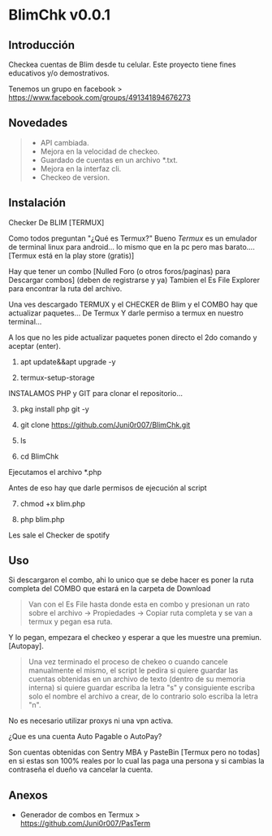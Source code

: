 # BlimChk v0.0.1

## Introducción

Checkea cuentas de Blim desde tu celular. Este proyecto tiene fines educativos y/o demostrativos.

Tenemos un grupo en facebook > https://www.facebook.com/groups/491341894676273

## Novedades
> - API cambiada.
> - Mejora en la velocidad de checkeo.
> - Guardado de cuentas en un archivo *.txt.
> - Mejora en la interfaz cli.
> - Checkeo de version.

## Instalación

Checker De BLIM [TERMUX]

Como todos preguntan "¿Qué es Termux?"
Bueno *Termux* es un emulador de terminal linux para android... lo mismo que en la pc pero mas barato.... [Termux está en la play store (gratis)]

Hay que tener un combo [Nulled Foro (o otros foros/paginas) para Descargar combos] (deben de registrarse y ya)
Tambien el Es File Explorer para encontrar la ruta del archivo.

Una ves descargado TERMUX y el CHECKER de Blim y el COMBO hay que actualizar paquetes... De Termux
Y darle permiso a termux en nuestro terminal...

A los que no les pide actualizar paquetes ponen directo el 2do comando y aceptar (enter). 
1. apt update&&apt upgrade -y

2. termux-setup-storage

INSTALAMOS PHP y GIT para clonar el repositorio...

3. pkg install php git -y

4. git clone https://github.com/Juni0r007/BlimChk.git

5. ls

6. cd BlimChk

Ejecutamos el archivo *.php 

Antes de eso hay que darle permisos de ejecución al script

7. chmod +x blim.php

8. php blim.php

Les sale el Checker de spotify

## Uso

Si descargaron el combo, ahi lo unico que se debe hacer es poner la ruta completa del COMBO que estará en la carpeta de Download 
> Van con el Es File hasta donde esta en combo y presionan un rato sobre el archivo -> Propiedades -> Copiar ruta completa y se van a termux y pegan esa ruta.

Y lo pegan, empezara el checkeo  y esperar a que les muestre una premiun.[Autopay].

> Una vez terminado el proceso de chekeo o cuando cancele manualmente el mismo, el script le pedira si quiere guardar las cuentas obtenidas en un archivo de texto (dentro de su memoria interna) si quiere guardar escriba la letra "s" y consiguiente escriba solo el nombre el archivo a crear, de lo contrario solo escriba la letra "n".

No es necesario utilizar proxys ni una vpn activa.

¿Que es una cuenta Auto Pagable o AutoPay? 

Son cuentas  obtenidas con Sentry MBA y PasteBin [Termux pero no todas] en si estas son 100% reales por lo cual las paga una persona y si cambias la contraseña el dueño va cancelar la cuenta.

## Anexos

- Generador de combos en Termux > https://github.com/Juni0r007/PasTerm
